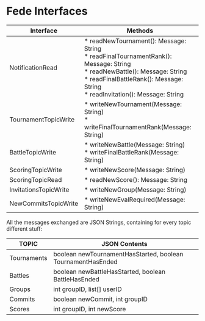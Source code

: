 # Fede Interfaces


| Interface | Methods |
| --------- | ------- |
| NotificationRead | * readNewTournament(): Message: String<br> * readFinalTournamentRank(): Message: String<br> * readNewBattle(): Message: String<br> * readFinalBattleRank(): Message: String<br> * readInvitation(): Message: String<br> |
| TournamentTopicWrite | * writeNewTournament(Message: String)<br> * writeFinalTournamentRank(Message: String) <br> |
| BattleTopicWrite | * writeNewBattle(Message: String)<br> * writeFinalBattleRank(Message: String) <br> |
| ScoringTopicWrite | * writeNewScore(Message: String)<br> |
| ScoringTopicRead | * readNewScore(): Message: String<br> |
| InvitationsTopicWrite | * writeNewGroup(Message: String) <br>|
| NewCommitsTopicWrite | * writeNewEvalRequired(Message: String) <br> |


All the messages exchanged are JSON Strings, containing for every topic different stuff:

| TOPIC | JSON Contents |
| ----- | ------------- |
| Tournaments | boolean newTournamentHasStarted, boolean TournamentHasEnded |
| Battles | boolean newBattleHasStarted, boolean BattleHasEnded |
| Groups | int groupID, list[] userID |
| Commits | boolean newCommit, int groupID |
| Scores | int groupID, int newScore |
